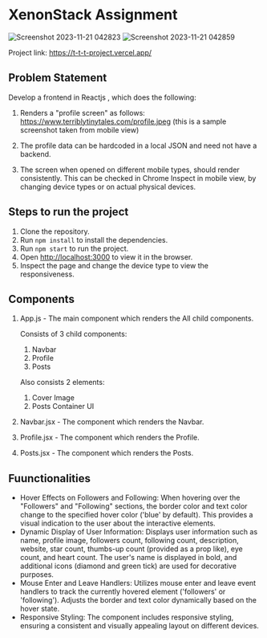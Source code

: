 # XenonStack Assignment

![Screenshot 2023-11-21 042823](https://github.com/RounitSingh/T_T_T_Project/assets/117521913/9b10c514-94df-4876-8583-db20d038ee8b)
![Screenshot 2023-11-21 042859](https://github.com/RounitSingh/T_T_T_Project/assets/117521913/061cb921-0422-46df-bf2a-fdd85ff3da51)

Project link: https://t-t-t-project.vercel.app/
## Problem Statement
Develop a frontend in Reactjs , which does the following:

1. Renders a "profile screen" as follows: https://www.terriblytinytales.com/profile.jpeg (this is a sample screenshot taken from mobile view)

2. The profile data can be hardcoded in a local JSON and need not have a backend.

3. The screen when opened on different mobile types, should render consistently. This can be checked in Chrome Inspect in mobile view, by changing device types or on actual physical devices.




## Steps to run the project

1. Clone the repository.
2. Run `npm install` to install the dependencies.
3. Run `npm start` to run the project.
4. Open [http://localhost:3000](http://localhost:3000) to view it in the browser.
5. Inspect the page and change the device type to view the responsiveness.

## Components

1. App.js - The main component which renders the All child components.

    Consists of 3 child components:
    1. Navbar
    2. Profile
    3. Posts

    Also consists 2 elements:
    1. Cover Image
    2. Posts Container UI


2. Navbar.jsx - The component which renders the Navbar.
3. Profile.jsx - The component which renders the Profile.
4. Posts.jsx - The component which renders the Posts.

## Fuunctionalities
<ul>
  <li>Hover Effects on Followers and Following:
        When hovering over the "Followers" and "Following" sections, the border color and text color change to the specified hover color ('blue' by default).
        This provides a visual indication to the user about the interactive elements.
        </li>
  <li>Dynamic Display of User Information:
        Displays user information such as name, profile image, followers count, following count, description, website, star count, thumbs-up count (provided as a prop like), eye count, and heart count.
        The user's name is displayed in bold, and additional icons (diamond and green tick) are used for decorative purposes.</li>
  <li>Mouse Enter and Leave Handlers:
        Utilizes mouse enter and leave event handlers to track the currently hovered element ('followers' or 'following').
        Adjusts the border and text color dynamically based on the hover state.</li>
  <li>Responsive Styling:
        The component includes responsive styling, ensuring a consistent and visually appealing layout on different devices.</li>
</ul>







